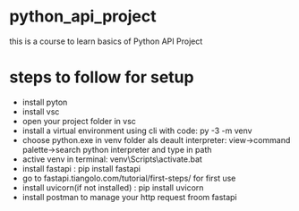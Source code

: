 # python_api_project
this is a course to learn basics of Python API Project

# steps to follow for setup
- install pyton
- install vsc
- open your project folder in vsc
- install a virtual environment using cli with code: py -3 -m venv <venv-name>
- choose python.exe in venv folder als deault interpreter: view->command palette->search 
   python interpreter and type in path
- active venv in terminal: venv\Scripts\activate.bat
- install fastapi : pip install fastapi
- go to fastapi.tiangolo.com/tutorial/first-steps/ for first use 
- install uvicorn(if not installed) : pip install uvicorn
- install postman to manage your http request froom fastapi
